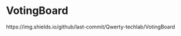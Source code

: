 # VotingBoard
<p align="centre">
https://img.shields.io/github/last-commit/Qwerty-techlab/VotingBoard
</p>

